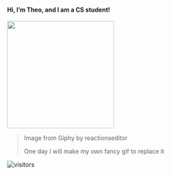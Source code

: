 #### Hi, I’m Theo, and I am a CS student!

<img src="https://media.giphy.com/media/ule4vhcY1xEKQ/giphy.gif" width="250" height="250" />

> Image from Giphy by reactionseditor
>
> One day I will make my own fancy gif to replace it

![visitors](https://visitor-badge.glitch.me/badge?page_id=theopn&left_color=#CCF1FF&right_color=#B5EAD7)

<!---
theopn/theopn is a ✨ special ✨ repository because its `README.md` (this file) appears on your GitHub profile.
You can click the Preview link to take a look at your changes.
--->
